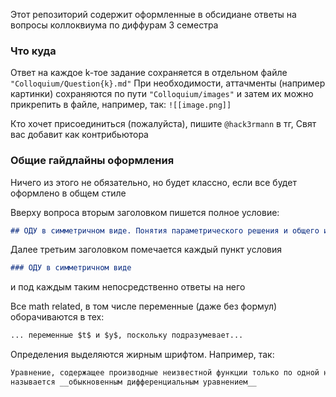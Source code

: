 Этот репозиторий содержит оформленные в обсидиане ответы на вопросы коллоквиума по диффурам 3 семестра

### Что куда
Ответ на каждое k-тое задание сохраняется в отдельном файле `"Colloquium/Question{k}.md"`
При необходимости, аттачменты (например картинки) сохраняются по пути `"Colloquium/images"` и затем их можно прикрепить в файле, например, так:  `![[image.png]]`

Кто хочет присоединиться (пожалуйста), пишите `@hack3rmann` в тг, Свят вас добавит как контрибьютора

### Общие гайдлайны оформления
Ничего из этого не обязательно, но будет классно, если все будет оформлено в общем стиле

Вверху вопроса вторым заголовком пишется полное условие:
```markdown
## ОДУ в симметричном виде. Понятия параметрического решения и общего интеграла (ОИ). Примеры
```

Далее третьим заголовком помечается каждый пункт условия
```markdown
### ОДУ в симметричном виде
```
и под каждым таким непосредственно ответы на него

Все math related, в том числе переменные (даже без формул) оборачиваются в тех:
```markdown
... переменные $t$ и $y$, поскольку подразумевает...
```

Определения выделяются жирным шрифтом. Например, так:
```markdown
Уравнение, содержащее производные неизвестной функции только по одной независимой переменной,
называется __обыкновенным дифференциальным уравнением__
```
